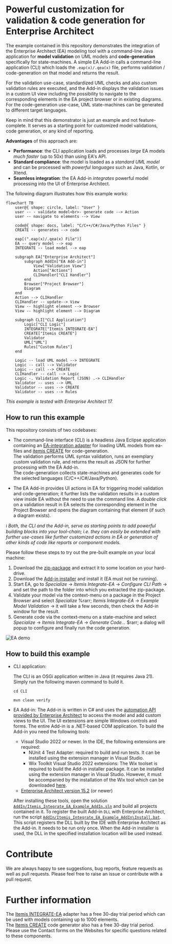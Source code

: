 # Powerful customization for validation & code generation for Enterprise Architect

The example contained in this repository demonstrates the integration of the Enterprise Architect (EA) modeling tool with a command-line Java application for **model validation** on UML models and **code-generation** specifically for state-machines.
A simple EA Add-in calls a command-line application (CLI) which loads the `.eap(x)/.qea(x)` file, performs validation / code-generation on that model and returns the result.

For the validation use-case, standardized UML checks and also custom validation rules are executed, and the Add-in displays the validation issues in a custom UI view including the possibility to navigate to the corresponding elements in the EA project browser or in existing diagrams. 
For the code-generation use-case, UML state-machines can be generated to different target languages.

Keep in mind that this demonstrator is just an example and not feature-complete. It serves as a starting point for customized model validations, code generation, or any kind of reporting.

**Advantages** of this approach are:
* **Performance**: the CLI application loads and processes *large* EA models *much faster* (up to 50x) than using EA's API.
* **Standard compliance**: the model is loaded as a *standard UML model* and can be processed with *powerful languages* such as Java, Kotlin, or Xtend.
* **Seamless integration**: the EA Add-in *integrates* powerful model processing into the UI of Enterprise Architect.

The following diagram illustrates how this example works:

```mermaid
flowchart TB
    user@{ shape: circle, label: "User" }
    user -- - validate model<br>- generate code --> Action
    user -- navigate to elements --> View

    code@{ shape: docs, label: "C/C++/C#/Java/Python Files" }
    CREATE -- generates --> code

    eap[(".eap(x)/.qea(x) File")]
    EA -- query model --> eap
    INTEGRATE -- load model --> eap

    subgraph EA["Enterprise Architect"]
        subgraph AddIn["EA Add-in"]
            View["Validation View"]
            Action["Actions"]
            CLIHandler["CLI Handler"]
        end
        Browser["Project Browser"]
        Diagram
    end
    Action --> CLIHandler
    CLIHandler -- update--> View
    View -- highlight element --> Browser
    View -- highlight element --> Diagram

    subgraph CLI["CLI Application"]
        Logic["CLI Logic"]
        INTEGRATE["Itemis INTEGRATE-EA"]
        CREATE["Itemis CREATE"]
        Validator
        UML["UML"]
        Rules["Custom Rules"]
    end

    Logic -- load UML model --> INTEGRATE
    Logic -- call --> Validator
    Logic -- call --> CREATE
    CLIHandler -- call --> Logic
    Logic -. Validation Report (JSON) .-> CLIHandler
    Validator -- uses --> UML
    Validator -- uses --> CREATE
    Validator -- uses --> Rules
```

*This example is tested with Enterprise Architect 17.*


## How to run this example 

This repository consists of two codebases:
    
* The command-line interface (CLI) is a headless Java Eclipse application containing an [EA-integration adapter](https://www.itemis.com/en/yakindu/ea-bridge/) for loading UML models from ea-files and [itemis CREATE](https://www.itemis.com/en/products/itemis-create/) for code-generation.<br>
The validation performs UML syntax validation, runs an exemplary custom validation rule, and returns the result as JSON for further processing with the EA Add-in.<br>
The code-generation collects state-machines and generates code for the selected languages (C/C++/C#/Java/Python).

* The EA Add-in provides UI actions in EA for triggering model validation and code-generation; it further lists the validation results in a custom view inside EA without the need to use the command line.
A *double click* on a validation result in EA selects the corresponding element in the Project Browser and opens the diagram containing that element (if such a diagram exists).

ℹ️ _Both, the CLI and the Add-in, serve as starting points to add powerful building blocks into your tool-chain; i.e. they can easily be extended with further use-cases like further customized actions in EA or generation of other kinds of code like reports or component models._

Please follow these steps to try out the pre-built example on your local machine:
1. Download the [zip-package](https://github.com/itemisCREATE/ea-bridge-integration-example/releases/latest) and extract it to some location on your hard-drive.
2. Download the [Add-in installer](https://github.com/itemisCREATE/ea-bridge-integration-example/releases/latest) and install it (EA must not be running).
3. Start EA, go to *Specialize* &rarr; *Itemis Integrate-EA* &rarr; *Configure CLI Path* &rarr; and set the path to the folder into which you extracted the zip-package.
4. Validate your model via the context-menu on a package in the Project Browser and select *Specialize* %rarr; *Itemis Integrate-EA* &rarr; *Example Model Validation* &rarr; it will take a few seconds, then check the Add-in window for the result.
5. Generate code via the context-menu on a state-machine and select *Specialize* &rarr; *Itemis Integrate-EA* &rarr; *Generate Code...* $rarr; a dialog will popup to configure and finally run the code generation.

![EA demo](./EA_demo.gif)


## How to build this example

* CLI application:

    The CLI is an OSGi application written in Java (it requires Java 21). Simply run the following maven command to build it.  

    `cd CLI`

    `mvn clean verify`

* EA Add-in:
    The Add-in is written in C# and uses the [automation API provided by Enterprise Architect](https://sparxsystems.com/enterprise_architect_user_guide/17.0/add-ins___scripting/addins_2.html) to access the model and add custom views to the UI.
    The UI extensions are simple Windows controls and forms. The entire Add-in is a .NET-based COM application.
    To build the Add-in you need the following tools:
    * Visual Studio 2022 or newer. In the IDE, the following extensions are required:
        * NUnit 4 Test Adapter: required to build and run tests. It can be installed using the extension manager in Visual Studio.
        * Wix Toolkit Visual Studio 2022 extensions: The Wix toolset is required to build the Add-in installer package. It can be installed using the extension manager in Visual Studio. However, it must be accompanied by the installation of the Wix tool which can be downloaded [here](https://wixtoolset.org/releases/).
    * [Enterprise Architect version 15.2](https://sparxsystems.com/products/ea/downloads.html) (or newer)

    After installing these tools, open the solution [`AddIn/Itemis_Integrate_EA_Example_AddIn.sln`](./AddIn/Itemis_Integrate_EA_Example_AddIn.sln) and build all projects contained in it. To register the built Add-in `DLL` with Enterprise Architect, run the script [`AddIn/Itemis_Integrate_EA_Example_AddIn\Install.bat`](./AddIn/Itemis_Integrate_EA_Example_AddIn/Install.bat). This script registers the DLL built by the IDE with Enterprise Architect as the Add-in. It needs to be run only once. When the Add-in installer is used, the DLL in the specified installation location will be used instead.   


# Contribute

We are always happy to see suggestions, bug reports, feature requests as well as pull requests.
Please feel free to raise an issue or contribute with a pull request. 


# Further information

The [Itemis INTEGRATE-EA](https://www.itemis.com/en/yakindu/ea-bridge/) adapter has a free 30-day trial period which can be used with models containing up to 1000 elements.<br/>
The [Itemis CREATE](https://www.itemis.com/en/products/itemis-create/) code generator also has a free 30-day trial period.
Please use the Contact forms on the Websites for specific questions related to these components.
